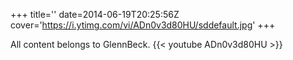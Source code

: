 +++
title=''
date=2014-06-19T20:25:56Z
cover='https://i.ytimg.com/vi/ADn0v3d80HU/sddefault.jpg'
+++

All content belongs to GlennBeck.
{{< youtube ADn0v3d80HU >}}
